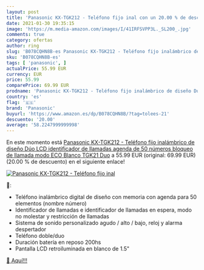 ```yaml
---
layout: post
title: 'Panasonic KX-TGK212 - Teléfono fijo inal con un 20.00 % de descuento'
date: 2021-01-30 19:35:15
image: 'https://m.media-amazon.com/images/I/41IRFSVPP3L._SL200_.jpg'
comments: true
category: ofertas
author: ring
slug: 'B078CQHN8B-es Panasonic KX-TGK212 - Teléfono fijo inalámbrico de diseño...'
sku: 'B078CQHN8B-es'
tags: [ 'panasonic', ]
actualPrice: 55.99 EUR
currency: EUR
price: 55.99
comparePrice: 69.99 EUR
prodname: 'Panasonic KX-TGK212 - Teléfono fijo inalámbrico de diseño Dúo  LCD  identificador de llamadas  agenda de 50 números  bloqueo de llamada  modo ECO   Blanco TGK21 Duo'
country: 'es'
flag: '🇪🇸'
brand: 'Panasonic'
buyurl: 'https://www.amazon.es/dp/B078CQHN8B/?tag=tolees-21'
descuento: '20.00'
average: '58.2247999999998'
---
```


En este momento está [Panasonic KX-TGK212 - Teléfono fijo inalámbrico de diseño Dúo  LCD  identificador de llamadas  agenda de 50 números  bloqueo de llamada  modo ECO   Blanco TGK21 Duo](https://www.amazon.es/dp/B078CQHN8B/?tag=tolees-21) a 55.99 EUR (original: 69.99 EUR) (20.00 %  de descuento) en el siguiente enlace!

[![Panasonic KX-TGK212 - Teléfono fijo inal](https://m.media-amazon.com/images/I/41IRFSVPP3L._SL200_.jpg)](https://www.amazon.es/dp/B078CQHN8B/?tag=tolees-21)

🔎:

- Teléfono inalámbrico digital de diseño con memoria con agenda para 50 elementos (nombre número)
- Identificador de llamadas e identificador de llamadas en espera, modo no molestar y restricción de llamadas
- Sistema de sonido personalizado agudo / alto / bajo, reloj y alarma despertador
- Teléfono doble/duo
- Duración batería en reposo 200hs
- Pantalla LCD retroiluminada en blanco de 1.5"

[🛒 Aquí!!!](https://www.amazon.es/dp/B078CQHN8B/?tag=tolees-21)
